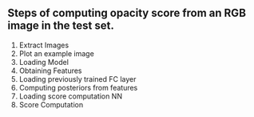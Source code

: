 ## Steps of computing opacity score from an RGB image in the test set.
1. Extract Images
2. Plot an example image
3. Loading Model
4. Obtaining Features
5. Loading previously trained FC layer
6. Computing posteriors from features
7. Loading score computation NN
8. Score Computation
